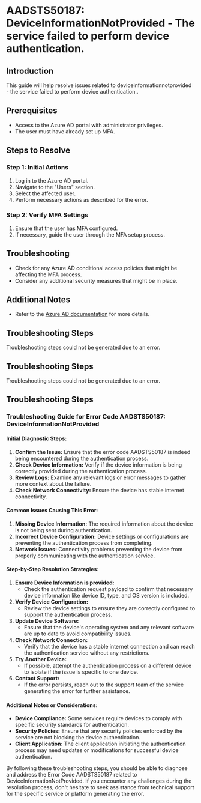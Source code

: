 # AADSTS50187: DeviceInformationNotProvided - The service failed to perform device authentication.

## Introduction
This guide will help resolve issues related to deviceinformationnotprovided - the service failed to perform device authentication..

## Prerequisites
- Access to the Azure AD portal with administrator privileges.
- The user must have already set up MFA.

## Steps to Resolve

### Step 1: Initial Actions
1. Log in to the Azure AD portal.
2. Navigate to the "Users" section.
3. Select the affected user.
4. Perform necessary actions as described for the error.

### Step 2: Verify MFA Settings
1. Ensure that the user has MFA configured.
2. If necessary, guide the user through the MFA setup process.

## Troubleshooting
- Check for any Azure AD conditional access policies that might be affecting the MFA process.
- Consider any additional security measures that might be in place.

## Additional Notes
- Refer to the [Azure AD documentation](https://learn.microsoft.com/en-us/azure/active-directory/) for more details.


## Troubleshooting Steps
Troubleshooting steps could not be generated due to an error.

## Troubleshooting Steps
Troubleshooting steps could not be generated due to an error.

## Troubleshooting Steps
### Troubleshooting Guide for Error Code AADSTS50187: DeviceInformationNotProvided

#### Initial Diagnostic Steps:
1. **Confirm the Issue:** Ensure that the error code AADSTS50187 is indeed being encountered during the authentication process.
2. **Check Device Information:** Verify if the device information is being correctly provided during the authentication process.
3. **Review Logs:** Examine any relevant logs or error messages to gather more context about the failure.
4. **Check Network Connectivity:** Ensure the device has stable internet connectivity.

#### Common Issues Causing This Error:
1. **Missing Device Information:** The required information about the device is not being sent during authentication.
2. **Incorrect Device Configuration:** Device settings or configurations are preventing the authentication process from completing.
3. **Network Issues:** Connectivity problems preventing the device from properly communicating with the authentication service.

#### Step-by-Step Resolution Strategies:
1. **Ensure Device Information is provided:**
   - Check the authentication request payload to confirm that necessary device information like device ID, type, and OS version is included.
2. **Verify Device Configuration:**
   - Review the device settings to ensure they are correctly configured to support the authentication process.
3. **Update Device Software:**
   - Ensure that the device's operating system and any relevant software are up to date to avoid compatibility issues.
4. **Check Network Connection:**
   - Verify that the device has a stable internet connection and can reach the authentication service without any restrictions.
5. **Try Another Device:**
   - If possible, attempt the authentication process on a different device to isolate if the issue is specific to one device.
6. **Contact Support:**
   - If the error persists, reach out to the support team of the service generating the error for further assistance.

#### Additional Notes or Considerations:
- **Device Compliance:** Some services require devices to comply with specific security standards for authentication.
- **Security Policies:** Ensure that any security policies enforced by the service are not blocking the device authentication.
- **Client Application:** The client application initiating the authentication process may need updates or modifications for successful device authentication.

By following these troubleshooting steps, you should be able to diagnose and address the Error Code AADSTS50187 related to DeviceInformationNotProvided. If you encounter any challenges during the resolution process, don't hesitate to seek assistance from technical support for the specific service or platform generating the error.